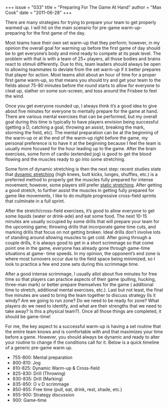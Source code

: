 +++
issue = "033"
title = "Preparing For The Game At Hand"
author = "Max Cook"
date = "2011-06-28"
+++

There are many strategies for trying to prepare your team to get properly
warmed up. I will hit on the main scenario for pre-game warm-up- preparing for
the first game of the day.  
  
Most teams have their own set warm-up that they perform; however, in my
opinion the overall goal for warming up before the first game of day should be
to get everyone’s body and mind ready to compete at its peak level. The
problem with that is with a team of 25+ players, all those bodies and brains
react to stimuli differently. Due to this, team leaders should always be open
to allowing teammates to deviate from the set warm-up if it better prepares
that player for action. Most teams allot about an hour of time for a proper
first game warm-up, so that means you should try and get your team to the
fields about 75-80 minutes before the round starts to allow for everyone to
cleat up, slather on some sun-screen, and toss around the Frisbee to feel the
wind.  
  
Once you get everyone rounded up, I always think it’s a good idea to give
about five minutes for everyone to mentally prepare for the game at hand.
There are various mental exercises that can be performed, but my overall goal
during this time is typically to have players envision being successful
(getting a D, catching a goal, throwing an assist, breaking the mark, storming
the field, etc). The mental preparation can be at the beginning of the warm-up
or at the end of the warm-up right before the game, my personal preference is
to have it at the beginning because I feel the team is usually more focused
for the hour leading up to the game. After the brain exercises, some form of
cardio (extended jog) is good to get the blood flowing and the muscles ready
to go into some stretching.  
  
Some form of dynamic stretching is then the next step: recent studies state
that [dynamic stretching](http://en.wikipedia.org/wiki/Dynamic_stretching)
(high knees, butt kicks, lunges, shuffles, etc.) is a preferred method to
properly get the muscles fully prepared for intense movement; however, some
players still prefer [static
stretching](http://en.wikipedia.org/wiki/Static_stretching). After getting a
good stretch, to further assist the muscles in getting fully prepared for game
like movements, I like to do multiple progressive cross-field sprints that
culminate in a full sprint.  
  
After the stretch/cross-field exercises, it’s good to allow everyone to get
some liquids (water or drink-ade) and eat some food. The next 10-15 minutes
are usually occupied by some drills that will prepare your team for the
upcoming game; throwing drills that incorporate game time cuts, and marking
drills that focus on not getting broken. Ideal drills don’t involve lots of
standing around allowing muscles to get cold. After going through a couple
drills, it is always good to get in a short scrimmage so that come point one
in the game, everyone has already gone through game-time situations at game-
time speeds. In my opinion, the opponent’s end zone is where most turnovers
occur due to the field space being minimized, so I look to practice a few end
zone sets during this scrimmage time.  
  
After a good intense scrimmage, I usually allot about five minutes for free
time so that players can practice aspects of their game (pulling, hucking,
three-man mark) or better prepare themselves for the game ( additional time to
stretch, additional mental exercises, etc.). Last but not least, the final
five minutes are used to bring the team together to discuss strategy (Is it
windy? Are we going to run zone? Do we need to be ready for zone? What players
do we need to identify, and what are their strengths that we need to take
away? Is this a physical team?). Once all those things are completed, it
should be game-time!  
  
For me, the key aspect to a successful warm-up is having a set routine that
the entire team knows and is comfortable with and that maximizes your time
before a game. However, you should always be dynamic and ready to alter your
routine to change if the conditions call for it. Below is a quick timeline of
a generic pre-game warm up.

  * 755-800: Mental preparation
  * 800-810: Jog
  * 810-825: Dynamic Warm-up & Cross-field
  * 825-830: Drill (Throwing)
  * 830-835: Drill (Marking)
  * 835-850: O v D scrimmage
  * 850-855: Free time (pull, eat, drink, rest, shade, etc.)
  * 855-900: Strategy discussion
  * 900: Game-time
